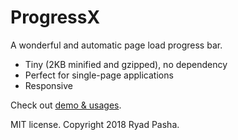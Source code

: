 ProgressX
====

A wonderful and automatic page load progress bar.  

* Tiny (2KB minified and gzipped), no dependency
* Perfect for single-page applications
* Responsive

Check out [demo & usages](http://ryadpasha.github.io/ProgressX).

MIT license. Copyright 2018 Ryad Pasha.
